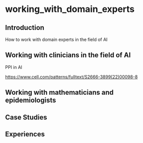 # working_with_domain_experts

## Introduction

How to work with domain experts in the field of AI


## Working with clinicians in the field of AI

PPI in AI

https://www.cell.com/patterns/fulltext/S2666-3899(22)00098-8

## Working with mathematicians and epidemiologists

## Case Studies

## Experiences




